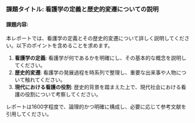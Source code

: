 ### 課題タイトル: 看護学の定義と歴史的変遷についての説明

#### 課題内容:
本レポートでは、看護学の定義とその歴史的変遷について詳しく説明してください。以下のポイントを含めることを求めます。

1. **看護学の定義**: 看護学が何であるかを明確にし、その基本的な概念を説明してください。
2. **歴史的変遷**: 看護学の発展過程を時系列で整理し、重要な出来事や人物について触れてください。
3. **現代における看護の役割**: 歴史的背景を踏まえた上で、現代社会における看護の役割について考察してください。

レポートは1600字程度で、論理的かつ明確に構成し、必要に応じて参考文献を引用してください。